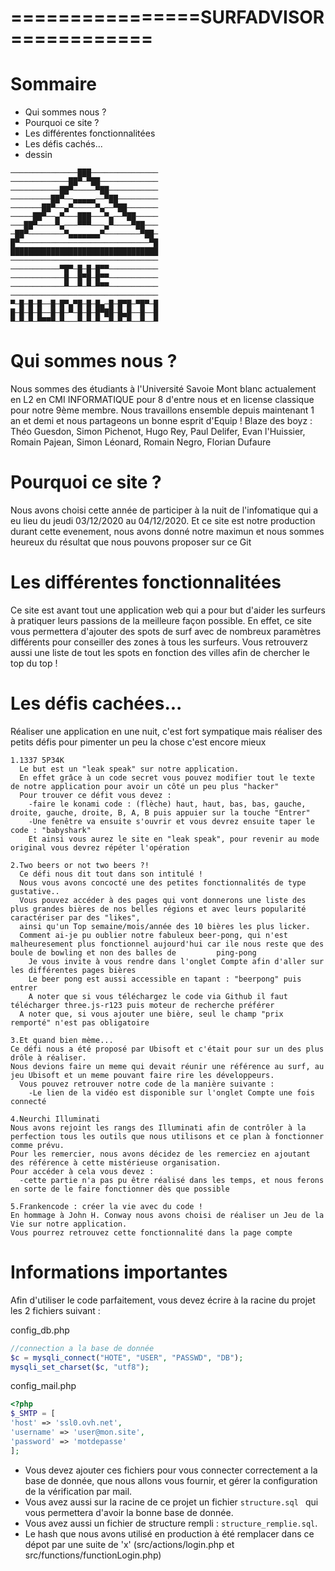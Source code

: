 ================SURFADVISOR============
=====================================

# Sommaire
- Qui sommes nous ?
- Pourquoi ce site ?
- Les différentes fonctionnalitées
- Les défis cachés...
- dessin

```
───────────────███───────────────
─────────────██▀─▀██─────────────
───────────██▀─────▀██───────────
─────────██▀──▄▄▄▄▄──▀██─────────
───────██▀──▄▀─────▀▄──▀██───────
─────██▀──▄▀───███───▀▄──▀██─────
───██▀────▀▄───▀▀▀───▄▀────▀██───
─██▀────────▀▄▄▄▄▄▄▄▀────────▀██─
█▀─────────────────────────────▀█
█████████████████████████████████
─────────────────────────────────
───────────▀█▀─█─█─█▀▀───────────
────────────█──█▀█─█▀▀───────────
────────────▀──▀─▀─▀▀▀───────────
─────────────────────────────────
▀─█─█─█──█─█▀▄▀█─█─█▄─█─█▀█─▀█▀─█
█─█─█─█──█─█─▀─█─█─█▀██─█▄█──█──█
▀─▀─▀─▀▀▀▀─▀───▀─▀─▀──▀─▀─▀──▀──▀
```

# Qui sommes nous ?
  Nous sommes des étudiants à l'Université Savoie Mont blanc actualement en L2 en CMI INFORMATIQUE pour 8 d'entre nous et en license classique pour notre 9ème membre.
  Nous travaillons ensemble depuis maintenant 1 an et demi et nous partageons un bonne esprit d'Equip !
  Blaze des boyz : Théo Guesdon, Simon Pichenot, Hugo Rey, Paul Delifer, Evan l'Huissier, Romain Pajean, Simon Léonard, Romain Negro, Florian Dufaure

# Pourquoi ce site ?
  Nous avons choisi cette année de participer à la nuit de l'infomatique qui a eu lieu du jeudi 03/12/2020 au 04/12/2020.
  Et ce site est notre production durant cette evenement, nous avons donné notre maximun et nous sommes heureux du résultat que nous pouvons proposer sur ce Git
  
# Les différentes fonctionnalitées
  Ce site est avant tout une application web qui a pour but d'aider les surfeurs à pratiquer leurs passions de la meilleure façon possible.
  En effet, ce site vous permettera d'ajouter des spots de surf avec de nombreux paramètres différents pour conseiller des zones à tous les surfeurs.
  Vous retrouverz aussi une liste de tout les spots en fonction des villes afin de chercher le top du top !

# Les défis cachées...
  Réaliser une application en une nuit, c'est fort sympatique mais réaliser des petits défis pour pimenter un peu la chose c'est encore mieux
    
    1.1337 5P34K
      Le but est un "leak speak" sur notre application.
      En effet grâce à un code secret vous pouvez modifier tout le texte de notre application pour avoir un côté un peu plus "hacker"
      Pour trouver ce défit vous devez : 
        -faire le konami code : (flèche) haut, haut, bas, bas, gauche, droite, gauche, droite, B, A, B puis appuier sur la touche "Entrer"
        -Une fenêtre va ensuite s'ouvrir et vous devrez ensuite taper le code : "babyshark"
        Et ainsi vous aurez le site en "leak speak", pour revenir au mode original vous devrez répéter l'opération
    
    2.Two beers or not two beers ?!
      Ce défi nous dit tout dans son intitulé ! 
      Nous vous avons concocté une des petites fonctionnalités de type gustative..
      Vous pouvez accéder à des pages qui vont donnerons une liste des plus grandes bières de nos belles régions et avec leurs popularité caractériser par des "likes",
      ainsi qu'un Top semaine/mois/année des 10 bières les plus licker.
      Comment ai-je pu oublier notre fabuleux beer-pong, qui n'est malheuresement plus fonctionnel aujourd'hui car ile nous reste que des boule de bowling et non des balles de         ping-pong
        Je vous invite à vous rendre dans l'onglet Compte afin d'aller sur les différentes pages bières
        Le beer pong est aussi accessible en tapant : "beerpong" puis entrer
        A noter que si vous téléchargez le code via Github il faut télécharger three.js-r123 puis moteur de recherche préférer
      A noter que, si vous ajouter une bière, seul le champ "prix remporté" n'est pas obligatoire
    
    3.Et quand bien mème...
    Ce défi nous a été proposé par Ubisoft et c'était pour sur un des plus drôle à réaliser.
    Nous devions faire un meme qui devait réunir une référence au surf, au jeu Ubisoft et un meme pouvant faire rire les développeurs.
      Vous pouvez retrouver notre code de la manière suivante :
        -Le lien de la vidéo est disponible sur l'onglet Compte une fois connecté
       
    4.Neurchi Illuminati
    Nous avons rejoint les rangs des Illuminati afin de contrôler à la perfection tous les outils que nous utilisons et ce plan à fonctionner comme prévu.
    Pour les remercier, nous avons décidez de les remerciez en ajoutant des référence à cette mistérieuse organisation.
    Pour accéder à cela vous devez :
      -cette partie n'a pas pu être réalisé dans les temps, et nous ferons en sorte de le faire fonctionner dès que possible
      
    5.Frankencode : créer la vie avec du code !
    En hommage à John H. Conway nous avons choisi de réaliser un Jeu de la Vie sur notre application.
    Vous pourrez retrouvez cette fonctionnalité dans la page compte
      
      
# Informations importantes
  Afin d'utiliser le code parfaitement, vous devez écrire à la racine du projet les 2 fichiers suivant :
  
  config_db.php
  ```php
  //connection a la base de donnée
  $c = mysqli_connect("HOTE", "USER", "PASSWD", "DB");
  mysqli_set_charset($c, "utf8");
  ```
  
  config_mail.php
  ```php
  <?php
  $_SMTP = [
  'host' => 'ssl0.ovh.net',
  'username' => 'user@mon.site',
  'password' => 'motdepasse'
  ];
  ```
  
  - Vous devez ajouter ces fichiers pour vous connecter correctement a la base de donnée, que nous allons vous fournir, et gérer la configuration de la vérification par mail.
  - Vous avez aussi sur la racine de ce projet un fichier ```structure.sql ``` qui vous permettera d'avoir la bonne base de donnée.
  - Vous avez aussi un fichier de structure rempli : ```structure_remplie.sql```.
  - Le hash que nous avons utilisé en production à été remplacer dans ce dépot par une suite de 'x' (src/actions/login.php et src/functions/functionLogin.php)

